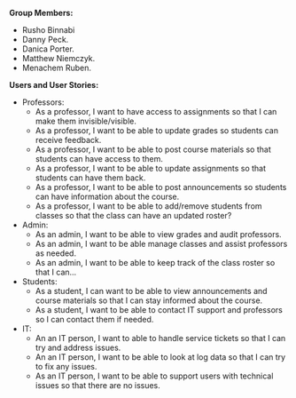 **Group Members:** 
 - Rusho Binnabi
 - Danny Peck.
 - Danica Porter.
 - Matthew Niemczyk.
 - Menachem Ruben.

**Users and User Stories:**
- Professors:
	- As a professor, I want to have access to assignments so that I can make them invisible/visible.
	- As a professor, I want to be able to update grades so students can receive feedback.
	- As a professor, I want to be able to post course materials so that students can have access to them.
	- As a professor, I want to be able to update assignments so that students can have them back.
	- As a professor, I want to be able to post announcements so students can have information about the course. 
	- As a professor, I want to be able to add/remove students from classes so that the class can have an updated roster?
- Admin:
	- As an admin, I want to be able to view grades and audit professors.
	- As an admin, I want to be able manage classes and assist professors as needed.
	- As an admin, I want to be able to keep track of the class roster so that I can...
- Students:
	- As a student, I can want to be able to view announcements and course materials so that I can stay informed about the course.
	- As a student, I want to be able to contact IT support and professors so I can contact them if needed.
- IT:
	- An an IT person, I want to able to handle service tickets so that I can try and address issues.
	- An an IT person, I want to be able to look at log data so that I can try to fix any issues.
	- As an IT person, I want to be able to support users with technical issues so that there are no issues.